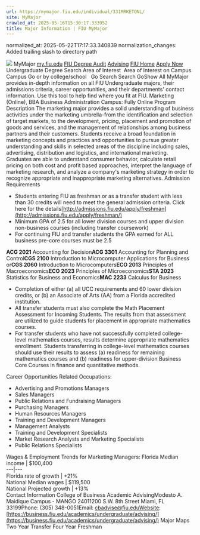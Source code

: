 ```yaml
---
url: https://mymajor.fiu.edu/individual/331MRKETONL/
site: MyMajor
crawled_at: 2025-05-16T15:30:17.333952
title: Major Information | FIU MyMajor
---
```

normalized_at: 2025-05-22T17:17:33.340839
normalization_changes: Added trailing slash to directory path

![](https://mymajor.fiu.edu/assets/logo-T4VPR2BI.png)
MyMajor
[my.fiu.edu](https://my.fiu.edu/)
[FIU Degree Audit](https://dasa.fiu.edu/all-departments/advising/panther-success-hub/panther-degree-audit/)
[Advising](https://advising.fiu.edu)
[FIU Home](https://www.fiu.edu/)
[Apply Now](https://admissions.fiu.edu/)
Undergraduate Degree Search
Area of Interest
​
Area of Interest
on
Campus
​
Campus
Go
or by college/school
​
​
Go
Search
Search
GoShow All
MyMajor provides in-depth information on all FIU Undergraduate majors, their admissions criteria, career opportunities, and their departments' contact information. Use this tool to help find where you fit at FIU.
Marketing (Online),
BBA
Business Administration
Campus:
Fully Online
Program Description
The marketing major provides a solid understanding of business activities under the marketing umbrella-from the identification and selection of target markets, to the development, pricing, placement and promotion of goods and services, and the management of relationships among business partners and their customers. Students receive a broad foundation in marketing concepts and practices and opportunities to pursue greater understanding and skills in selected areas of the discipline including sales, advertising, distribution and logistics, and international marketing. Graduates are able to understand consumer behavior, calculate retail pricing on both cost and profit based approaches, interpret the language of marketing research, and analyze a company's marketing strategy in order to recognize appropriate and inappropriate marketing alternatives.
Admission Requirements
  * Students entering FIU as freshman or as a transfer student with less than 30 credits will need to meet the general admission criteria. Click here for the details[http://admissions.fiu.edu/apply/freshman](http://admissions.fiu.edu/apply/freshman/)
  * Minimum GPA of 2.5 for all lower division courses and upper division non-business courses (including transfer coursework)
  * For continuing FIU and transfer students the GPA earned for ALL business pre-core courses must be 2.5


**ACG 2021** Accounting for Decision**ACG 3301** Accounting for Planning and Control**CGS 2100** Introduction to Microcomputer Applications for Business or**CGS 2060** Introduction to Microcomputers**ECO 2013** Principles of Macroeconomics**ECO 2023** Principles of Microeconomics**STA 2023** Statistics for Business and Economics**MAC 2233** Calculus for Business
  * Completion of either (a) all UCC requirements and 60 lower division credits, or (b) an Associate of Arts (AA) from a Florida accredited institution.
  * All transfer students must also complete the Math Placement Assessment for Incoming Students. The results from that assessment are utilized to guide students for placement in appropriate mathematics courses.
  * For transfer students who have not successfully completed college-level mathematics courses, results determine appropriate mathematics enrollment. Students transferring in college-level mathematics courses should use their results to assess (a) readiness for remaining mathematics courses and (b) readiness for upper-division Business Core Courses in finance and quantitative methods.


Career Opportunities
Related Occupations:
  * Advertising and Promotions Managers
  * Sales Managers
  * Public Relations and Fundraising Managers
  * Purchasing Managers
  * Human Resources Managers
  * Training and Development Managers
  * Management Analysts
  * Training and Development Specialists
  * Market Research Analysts and Marketing Specialists
  * Public Relations Specialists


Wages & Employment Trends for Marketing Managers:
Florida Median income | $100,400  
---|---  
Florida rate of growth | +21%  
National Median wages | $119,500  
National Projected growth | +13%  
Contact Information
College of Business Academic AdvisingModesto A. Maidique Campus - MANGO 24011200 S.W. 8th Street Miami, FL 33199Phone: (305) 348-0051Email: cbadvise@fiu.eduWebsite: [https://business.fiu.edu/academics/undergraduate/advising/](https://business.fiu.edu/academics/undergraduate/advising/)
Major Maps
Two Year Transfer
Four Year Freshman

